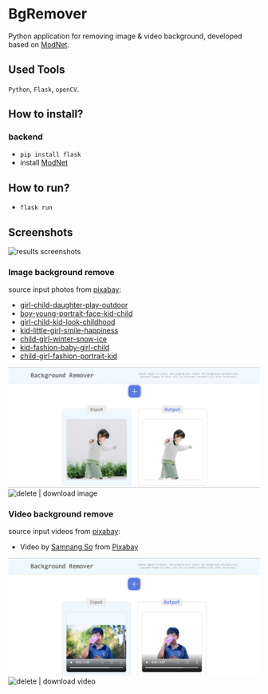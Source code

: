 # BgRemover
Python application for removing image & video background, developed based on [ModNet](https://github.com/ZHKKKe/MODNet).
## Used Tools
`Python`, `Flask`, `openCV`.
## How to install?
### backend
- `pip install flask`
- install [ModNet](https://github.com/ZHKKKe/MODNet)
## How to run?
- `flask run`

## Screenshots
![results screenshots](https://github.com/DEVLOKER/BgRemover/screenshots/images_videos.jpg?raw=true "results screenshots")

### Image background remove
source input photos from [pixabay](https://pixabay.com/photos):
- [girl-child-daughter-play-outdoor](https://pixabay.com/photos/girl-child-daughter-play-outdoor-7304385/)
- [boy-young-portrait-face-kid-child](https://pixabay.com/photos/boy-young-portrait-face-kid-child-5307219/)
- [girl-child-kid-look-childhood](https://pixabay.com/photos/girl-child-kid-look-childhood-6280358/)
- [kid-little-girl-smile-happiness](https://pixabay.com/photos/kid-little-girl-smile-happiness-2252145/)
- [child-girl-winter-snow-ice](https://pixabay.com/photos/child-girl-winter-snow-ice-5943323/)
- [kid-fashion-baby-girl-child](https://pixabay.com/photos/kid-fashion-baby-girl-child-6620283/)
- [child-girl-fashion-portrait-kid](https://pixabay.com/photos/child-girl-fashion-portrait-kid-6252212/)

![image before & after removing background](https://github.com/DEVLOKER/BgRemover/blob/main/screenshots/image.jpg?raw=true "image before & after removing background")
![delete | download image](https://github.com/DEVLOKER/BgRemover/screenshots/blob/main/delete_download_image.jpg?raw=true "delete | download image")

### Video background remove
source input videos from [pixabay](https://pixabay.com/videos):
- Video by [Samnang So](https://pixabay.com/users/fnbtv-14057698/?utm_source=link-attribution&amp;utm_medium=referral&amp;utm_campaign=video&amp;utm_content=74278) from [Pixabay](https://pixabay.com//?utm_source=link-attribution&amp;utm_medium=referral&amp;utm_campaign=video&amp;utm_content=74278)

![video before & after removing background](https://github.com/DEVLOKER/BgRemover/blob/main/screenshots/video.jpg?raw=true "video before & after removing background")
![delete | download video](https://github.com/DEVLOKER/BgRemover/screenshots/blob/main/delete_download_video.jpg?raw=true "delete | download video")
